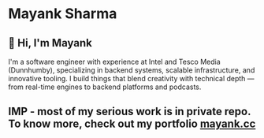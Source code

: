 # Mayank Sharma

## 👋 Hi, I'm Mayank
I'm a software engineer with experience at Intel and Tesco Media (Dunnhumby), specializing in backend systems, scalable infrastructure, and innovative tooling. I build things that blend creativity with technical depth — from real-time engines to backend platforms and podcasts.

 ## IMP - most of my serious work is in private repo. To know more, check out my portfolio [mayank.cc](https://mayank.cc/)
